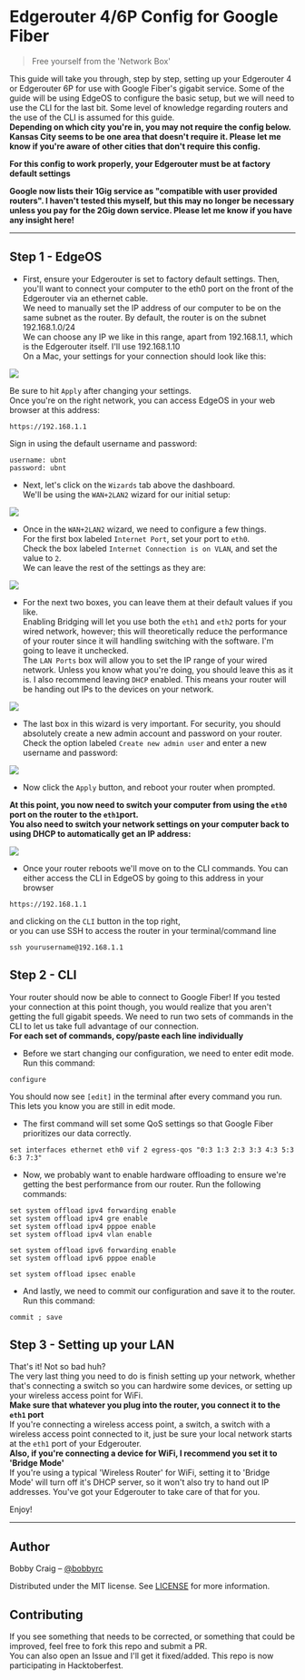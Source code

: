 # Edgerouter 4/6P Config for Google Fiber
> Free yourself from the 'Network Box'

This guide will take you through, step by step, setting up your Edgerouter 4 or Edgerouter 6P for use with Google Fiber's gigabit service. Some of the guide will be using EdgeOS to configure the basic setup, but we will need to use the CLI for the last bit. Some level of knowledge regarding routers and the use of the CLI is assumed for this guide.  
**Depending on which city you're in, you may not require the config below. Kansas City seems to be one area that doesn't require it. Please let me know if you're aware of other cities that don't require this config.**  
  
**For this config to work properly, your Edgerouter must be at factory default settings**

**Google now lists their 1Gig service as "compatible with user provided routers". I haven't tested this myself, but this may no longer be necessary unless you pay for the 2Gig down service. Please let me know if you have any insight here!**

---

## Step 1 - EdgeOS

- First, ensure your Edgerouter is set to factory default settings. Then, you'll want to connect your computer to the eth0 port on the front of the Edgerouter via an ethernet cable.  
We need to manually set the IP address of our computer to be on the same subnet as the router. By default, the router is on the subnet 192.168.1.0/24  
We can choose any IP we like in this range, apart from 192.168.1.1, which is the Edgerouter itself. I'll use 192.168.1.10   
On a Mac, your settings for your connection should look like this:

![](https://i.imgur.com/EH5iUdt.png)

Be sure to hit `Apply` after changing your settings.  
Once you're on the right network, you can access EdgeOS in your web browser at this address:

```
https://192.168.1.1
```

Sign in using the default username and password:
```
username: ubnt
password: ubnt
```

- Next, let's click on the `Wizards` tab above the dashboard.  
We'll be using the `WAN+2LAN2` wizard for our initial setup:

![](https://i.imgur.com/OlirjnF.png)

- Once in the `WAN+2LAN2` wizard, we need to configure a few things.  
For the first box labeled `Internet Port`, set your port to `eth0`.  
Check the box labeled `Internet Connection is on VLAN`, and set the value to `2`.  
We can leave the rest of the settings as they are:

![](https://i.imgur.com/ZY9CkXt.png)

- For the next two boxes, you can leave them at their default values if you like.  
Enabling Bridging will let you use both the `eth1` and `eth2` ports for your wired network, however; this will theoretically reduce the performance of your router since it will handling switching with the software. I'm going to leave it unchecked.  
The `LAN Ports` box will allow you to set the IP range of your wired network. Unless you know what you're doing, you should leave this as it is. I also recommend leaving `DHCP` enabled. This means your router will be handing out IPs to the devices on your network.

![](https://i.imgur.com/2MQYvqS.png)

- The last box in this wizard is very important. For security, you should absolutely create a new admin account and password on your router.  
Check the option labeled `Create new admin user` and enter a new username and password:

![](https://i.imgur.com/dx5fV18.png)

- Now click the `Apply` button, and reboot your router when prompted.

**At this point, you now need to switch your computer from using the `eth0` port on the router to the `eth1`port.  
You also need to switch your network settings on your computer back to using DHCP to automatically get an IP address:**

![](https://i.imgur.com/Qhp6Jj3.png)

- Once your router reboots we'll move on to the CLI commands. You can either access the CLI in EdgeOS by going to this address in your browser
```
https://192.168.1.1
```
and clicking on the `CLI` button in the top right,  
or you can use SSH to access the router in your terminal/command line
```
ssh yourusername@192.168.1.1
```

## Step 2 - CLI

Your router should now be able to connect to Google Fiber! If you tested your connection at this point though, you would realize that you aren't getting the full gigabit speeds. We need to run two sets of commands in the CLI to let us take full advantage of our connection.  
**For each set of commands, copy/paste each line individually**

- Before we start changing our configuration, we need to enter edit mode. Run this command:

```
configure
```

You should now see `[edit]` in the terminal after every command you run. This lets you know you are still in edit mode.

- The first command will set some QoS settings so that Google Fiber prioritizes our data correctly.

```
set interfaces ethernet eth0 vif 2 egress-qos "0:3 1:3 2:3 3:3 4:3 5:3 6:3 7:3"
```

- Now, we probably want to enable hardware offloading to ensure we're getting the best performance from our router. Run the following commands:

```
set system offload ipv4 forwarding enable
set system offload ipv4 gre enable
set system offload ipv4 pppoe enable
set system offload ipv4 vlan enable

set system offload ipv6 forwarding enable
set system offload ipv6 pppoe enable

set system offload ipsec enable
```

- And lastly, we need to commit our configuration and save it to the router. Run this command:

```
commit ; save
```


## Step 3 - Setting up your LAN
That's it! Not so bad huh?  
The very last thing you need to do is finish setting up your network, whether that's connecting a switch so you can hardwire some devices, or setting up your wireless access point for WiFi.  
**Make sure that whatever you plug into the router, you connect it to the `eth1` port**  
If you're connecting a wireless access point, a switch, a switch with a wireless access point connected to it, just be sure your local network starts at the `eth1` port of your Edgerouter.  
**Also, if you're connecting a device for WiFi, I recommend you set it to 'Bridge Mode'**  
If you're using a typical 'Wireless Router' for WiFi, setting it to 'Bridge Mode' will turn off it's DHCP server, so it won't also try to hand out IP addresses. You've got your Edgerouter to take care of that for you.  

Enjoy!  

---

## Author

Bobby Craig – [@bobbyrc](https://github.com/bobbyrc)

Distributed under the MIT license. See [LICENSE](LICENSE) for more information.


## Contributing

If you see something that needs to be corrected, or something that could be improved, feel free to fork this repo and submit a PR.  
You can also open an Issue and I'll get it fixed/added.
This repo is now participating in Hacktoberfest.

<!-- Markdown link & img dfn's -->
[wiki]: https://github.com/yourname/yourproject/wiki
